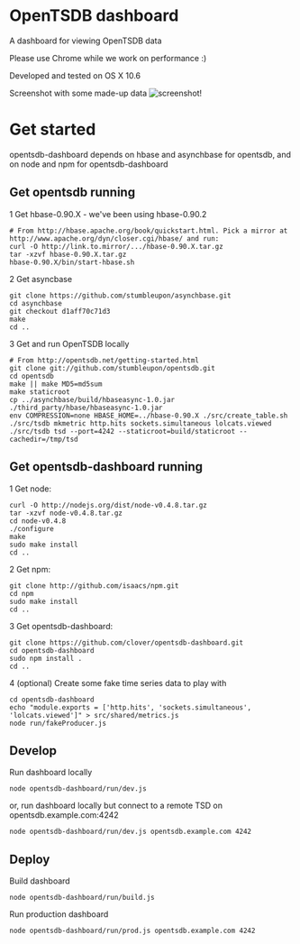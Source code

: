 OpenTSDB dashboard
==================

A dashboard for viewing OpenTSDB data

Please use Chrome while we work on performance :)

Developed and tested on OS X 10.6

Screenshot with some made-up data
![screenshot!](https://github.com/clover/opentsdb-dashboard/raw/master/docs/screenshot.png)

Get started
===========

opentsdb-dashboard depends on hbase and asynchbase for opentsdb, and on node and npm for opentsdb-dashboard

Get opentsdb running
--------------------
1 Get hbase-0.90.X - we've been using hbase-0.90.2

	# From http://hbase.apache.org/book/quickstart.html. Pick a mirror at http://www.apache.org/dyn/closer.cgi/hbase/ and run:
	curl -O http://link.to.mirror/.../hbase-0.90.X.tar.gz
	tar -xzvf hbase-0.90.X.tar.gz
	hbase-0.90.X/bin/start-hbase.sh

2 Get asyncbase

	git clone https://github.com/stumbleupon/asynchbase.git
	cd asynchbase
	git checkout d1aff70c71d3
	make
	cd ..

3 Get and run OpenTSDB locally

	# From http://opentsdb.net/getting-started.html
	git clone git://github.com/stumbleupon/opentsdb.git
	cd opentsdb
	make || make MD5=md5sum
	make staticroot
	cp ../asynchbase/build/hbaseasync-1.0.jar ./third_party/hbase/hbaseasync-1.0.jar
	env COMPRESSION=none HBASE_HOME=../hbase-0.90.X ./src/create_table.sh
	./src/tsdb mkmetric http.hits sockets.simultaneous lolcats.viewed
	./src/tsdb tsd --port=4242 --staticroot=build/staticroot --cachedir=/tmp/tsd

Get opentsdb-dashboard running
------------------------------
1 Get node:

	curl -O http://nodejs.org/dist/node-v0.4.8.tar.gz
	tar -xzvf node-v0.4.8.tar.gz
	cd node-v0.4.8
	./configure
	make
	sudo make install
	cd ..

2 Get npm:

	git clone http://github.com/isaacs/npm.git
	cd npm
	sudo make install
	cd ..

3 Get opentsdb-dashboard:

	git clone https://github.com/clover/opentsdb-dashboard.git
	cd opentsdb-dashboard
	sudo npm install .
	cd ..

4 (optional) Create some fake time series data to play with

	cd opentsdb-dashboard
	echo "module.exports = ['http.hits', 'sockets.simultaneous', 'lolcats.viewed']" > src/shared/metrics.js
	node run/fakeProducer.js

Develop
-------
Run dashboard locally

	node opentsdb-dashboard/run/dev.js

or, run dashboard locally but connect to a remote TSD on opentsdb.example.com:4242

	node opentsdb-dashboard/run/dev.js opentsdb.example.com 4242

Deploy
------
Build dashboard

	node opentsdb-dashboard/run/build.js

Run production dashboard

	node opentsdb-dashboard/run/prod.js opentsdb.example.com 4242

